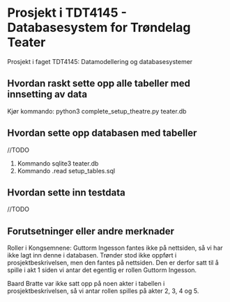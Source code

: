 # Prosjekt i TDT4145 - Databasesystem for Trøndelag Teater
Prosjekt i faget TDT4145: Datamodellering og databasesystemer

## Hvordan raskt sette opp alle tabeller med innsetting av data

Kjør kommando: python3 complete_setup_theatre.py teater.db

## Hvordan sette opp databasen med tabeller
//TODO
1. Kommando sqlite3 teater.db
2. Kommando .read setup_tables.sql

##  Hvordan sette inn testdata
//TODO

## Forutsetninger eller andre merknader

Roller i Kongsemnene:
Guttorm Ingesson fantes ikke på nettsiden, så vi har ikke lagt inn denne i databasen.
Trønder stod ikke oppført i prosjektbeskrivelsen, men den fantes på nettsiden. Den er derfor satt til å spille i akt 1 siden vi antar det egentlig er rollen Guttorm Ingesson.

Baard Bratte var ikke satt opp på noen akter i tabellen i prosjektbeskrivelsen, så vi antar rollen spilles på akter 2, 3, 4 og 5.